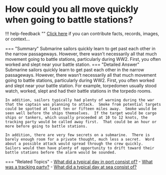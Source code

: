 # How could you all move quickly when going to battle stations?

!!! help-feedback ""
    <a href="/feedback/" data-feedback-link>Click here</a>
    if you can contribute facts, records, images, or context…

<a id="summary"></a>
=== "Summary"
    Submarine sailors quickly learn to get past each other in the narrow passageways. However, there wasn’t necessarily all that much movement going to battle stations, particularly during WW2. First, you often worked and slept near your battle station.
=== "Detailed Answer"
    Submarine sailors quickly learn to get past each other in the narrow passageways.  However, there wasn’t necessarily all that much movement going to battle stations, particularly during WW2.  First, you often worked and slept near your battle station.  For example, torpedomen usually stood watch, worked, slept and had their battle stations in the torpedo rooms.

    In addition, sailors typically had plenty of warning during the war that the captain was planning to attack.  Smoke from potential targets could be spotted at least ten or fifteen miles away.  Smoke would be seen well before the ships themselves.  If the target would be cargo ships or tankers, which usually proceeded at 10 to 12 knots, the tracking party would be called away first.  That could be an hour or more before going to battle stations.

    In addition, there are very few secrets on a submarine.  There is barely enough room for a private thought, much less a secret.  Word about a possible attack would spread through the crew quickly.  Sailors would then have plenty of opportunity to drift toward their battle stations before the alarm would be sounded.
=== "Related Topics"
    - [What did a typical day in port consist of?](./what-did-a-typical-day-in-port-consist-of.md#summary)
    - [What was a tracking party?](./what-was-a-tracking-party.md#summary)
    - [What did a typical day at sea consist of?](./what-did-a-typical-day-at-sea-consist-of.md#summary)